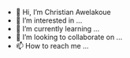 - 👋 Hi, I’m Christian Awelakoue
- 👀 I’m interested in ...
- 🌱 I’m currently learning ...
- 💞️ I’m looking to collaborate on ...
- 📫 How to reach me ...

<!---
lacherv/lacherv is a ✨ special ✨ repository because its `README.md` (this file) appears on your GitHub profile.
You can click the Preview link to take a look at your changes.
--->
